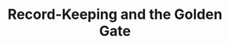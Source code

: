 ---
done: 'FALSE'
pid: g2021zehngut-willits
title: Record-Keeping and the Golden Gate
subtitle:
category: Grad Fellowship Project
cohort_year: '2021'
abstract:
limerick:
pis: zehngut-willits
link:
local_image:
original_img:
layout: project
---